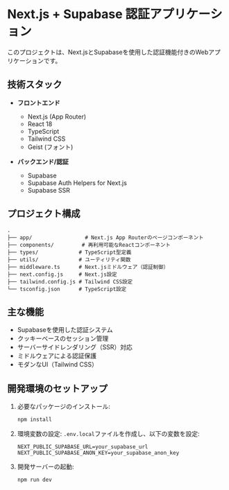 # Next.js + Supabase 認証アプリケーション

このプロジェクトは、Next.jsとSupabaseを使用した認証機能付きのWebアプリケーションです。

## 技術スタック

- **フロントエンド**
  - Next.js (App Router)
  - React 18
  - TypeScript
  - Tailwind CSS
  - Geist (フォント)

- **バックエンド/認証**
  - Supabase
  - Supabase Auth Helpers for Next.js
  - Supabase SSR

## プロジェクト構成

```
.
├── app/                 # Next.js App Routerのページコンポーネント
├── components/         # 再利用可能なReactコンポーネント
├── types/             # TypeScript型定義
├── utils/             # ユーティリティ関数
├── middleware.ts      # Next.jsミドルウェア（認証制御）
├── next.config.js     # Next.js設定
├── tailwind.config.js # Tailwind CSS設定
└── tsconfig.json      # TypeScript設定
```

## 主な機能

- Supabaseを使用した認証システム
- クッキーベースのセッション管理
- サーバーサイドレンダリング（SSR）対応
- ミドルウェアによる認証保護
- モダンなUI（Tailwind CSS）

## 開発環境のセットアップ

1. 必要なパッケージのインストール:
   ```bash
   npm install
   ```

2. 環境変数の設定:
   `.env.local`ファイルを作成し、以下の変数を設定:
   ```
   NEXT_PUBLIC_SUPABASE_URL=your_supabase_url
   NEXT_PUBLIC_SUPABASE_ANON_KEY=your_supabase_anon_key
   ```

3. 開発サーバーの起動:
   ```bash
   npm run dev
   ```
